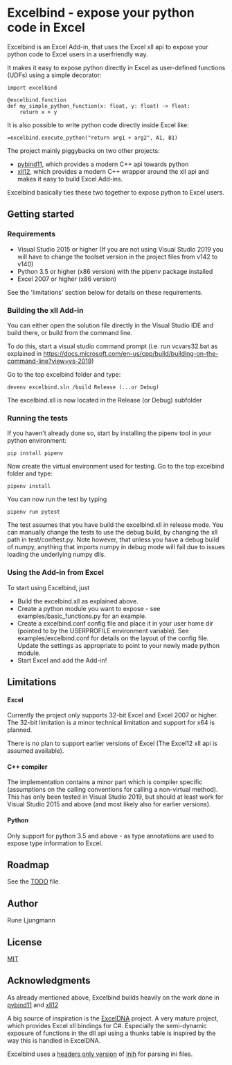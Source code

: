 # Excelbind - expose your python code in Excel

Excelbind is an Excel Add-in, that uses the Excel xll api to expose your python code to Excel users in a userfriendly way.

It makes it easy to expose python directly in Excel as user-defined functions (UDFs) using a simple decorator:

    import excelbind
    
    @excelbind.function
    def my_simple_python_function(x: float, y: float) -> float:
        return x + y

It is also possible to write python code directly inside Excel like:

    =excelbind.execute_python("return arg1 + arg2", A1, B1)

The project mainly piggybacks on two other projects:
 - [pybind11](https://github.com/pybind/pybind11), which provides a modern C++ api towards python
 - [xll12](https://github.com/keithalewis/xll12), which provides a modern C++ wrapper around the xll api and makes it easy to build Excel Add-ins.

Excelbind basically ties these two together to expose python to Excel users.

## Getting started

### Requirements
 - Visual Studio 2015 or higher (If you are not using Visual Studio 2019 you will have to change the toolset version in the project files from v142 to v140)
 - Python 3.5 or higher (x86 version) with the pipenv package installed 
 - Excel 2007 or higher (x86 version) 

See the 'limitations' section below for details on these requirements.


### Building the xll Add-in
You can either open the solution file directly in the Visual Studio IDE and build there, or build from the command line. 

To do this, start a visual studio command prompt (i.e. run vcvars32.bat as explained in https://docs.microsoft.com/en-us/cpp/build/building-on-the-command-line?view=vs-2019)

Go to the top excelbind folder and type:

    devenv excelbind.sln /build Release (...or Debug)

The excelbind.xll is now located in the Release (or Debug) subfolder 

### Running the tests
If you haven't already done so, start by installing the pipenv tool in your python environment:

    pip install pipenv

Now create the virtual environment used for testing. Go to the top excelbind folder and type: 

    pipenv install

You can now run the test by typing

    pipenv run pytest

The test assumes that you have build the excelbind.xll in release mode. 
You can manually change the tests to use the debug build, by changing the xll path in test/conftest.py.
Note however, that unless you have a debug build of numpy, 
anything that imports numpy in debug mode will fail due to issues loading the underlying numpy dlls.

### Using the Add-in from Excel
To start using Excelbind, just
- Build the excelbind.xll as explained above.
- Create a python module you want to expose - see examples/basic_functions.py for an example.
- Create a excelbind.conf config file and place it in your user home dir (pointed to by the USERPROFILE environment variable). See examples/excelbind.conf for details on the layout of the config file. Update the settings as appropriate to point to your newly made python module.
- Start Excel and add the Add-in!

## Limitations

#### Excel
Currently the project only supports 32-bit Excel and Excel 2007 or higher. The 32-bit limitation is a minor technical limitation and support for x64 is planned.

There is no plan to support earlier versions of Excel (The Excel12 xll api is assumed available).

#### C++ compiler
The implementation contains a minor part which is compiler specific (assumptions on the calling conventions for calling a non-virtual method). 
This has only been tested in Visual Studio 2019, but should at least work for Visual Studio 2015 and above (and most likely also for earlier versions).

#### Python
Only support for python 3.5 and above - as type annotations are used to expose type information to Excel.

## Roadmap
See the [TODO](TODO.md) file.

## Author
Rune Ljungmann

## License
[MIT](LICENSE.txt)

## Acknowledgments
As already mentioned above, Excelbind builds heavily on the work done in 
[pybind11](https://github.com/pybind/pybind11) and 
[xll12](https://github.com/keithalewis/xll12)

A big source of inspiration is the [ExcelDNA](https://github.com/Excel-DNA/ExcelDna) project. A very mature project, which provides Excel xll bindings for C#. 
Especially the semi-dynamic exposure of functions in the dll api using a thunks table is inspired by the way this is handled in ExcelDNA.

Excelbind uses a [headers only version](https://github.com/jtilly/inih) 
of [inih](https://github.com/benhoyt/inih) for parsing ini files.
